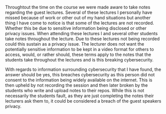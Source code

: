 Throughtout the time on the course we were made aware to take notes regarding the guest lectures. Several of these lectures I personally have missed because of work or other out of my hand situations but another thing I have come to notice is that some of the lectures are not recorded. Whether this be due to sensitive information being disclosed or other privacy issues. When attending these lectures I and several other students take notes throughout the lecture. Due to these lectures not being recorded could this sustain as a privacy issue. The lecturer does not want the potentially sensitive information to be kept in a video format for others to access, would, or rather should, these terms apply to the notes that the students take throughout the lectures and is this breaking cybersecurity. 

With regards to information surrounding cybersecurity that I have found, the answer should be yes, this breaches cybersecurity as this person did not consent to the information being widely available on the internet. This is then upheld by not recording the session and then later broken by the students who write and upload notes to their repos. While this is not necessarily the students fault, as they are just completing the notes their lecturers ask them to, it could be considered a breach of the guest speakers privacy.
